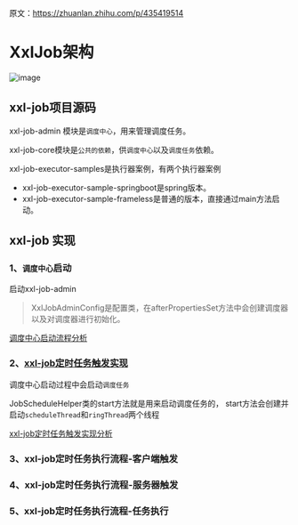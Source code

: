 
原文：<https://zhuanlan.zhihu.com/p/435419514>

# XxlJob架构


![image](https://github.com/hi-mamba/middleware-learning/assets/7867225/5c0b39dd-fd1a-4140-a087-7f52a10eccbd)


## xxl-job项目源码

xxl-job-admin 模块是`调度中心`，用来管理调度任务。

xxl-job-core模块是`公共的依赖`，供`调度中心`以及`调度任务`依赖。

xxl-job-executor-samples是执行器案例，有两个执行器案例
- xxl-job-executor-sample-springboot是spring版本。
- xxl-job-executor-sample-frameless是普通的版本，直接通过main方法启动。


## xxl-job 实现

### 1、`调度中心`启动
 启动xxl-job-admin
 > XxlJobAdminConfig是配置类，在afterPropertiesSet方法中会创建调度器以及对调度器进行初始化。

[调度中心启动流程分析](https://zhuanlan.zhihu.com/p/435419514)

### 2、[xxl-job定时任务触发实现](05、xxl-job定时任务触发实现.md])

调度中心启动过程中会启动`调度任务`

JobScheduleHelper类的start方法就是用来启动调度任务的，
start方法会创建并启动`scheduleThread`和`ringThread`两个线程

[xxl-job定时任务触发实现分析](https://zhuanlan.zhihu.com/p/436447196)


### 3、xxl-job定时任务执行流程-客户端触发

### 4、xxl-job定时任务执行流程-服务器触发


### 5、xxl-job定时任务执行流程-任务执行

